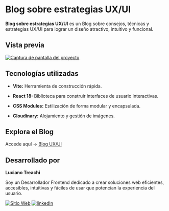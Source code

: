 # Blog sobre estrategias UX/UI

**Blog sobre estrategias UX/UI** es un Blog sobre consejos, técnicas y estrategias UX/UI para lograr un diseño atractivo, intuitivo y funcional.

## Vista previa

[![Captura de pantalla del proyecto](https://i.postimg.cc/cCcXzCGK/preview.png)](https://postimg.cc/q6zshkR0)

## Tecnologías utilizadas

- **Vite:** Herramienta de construcción rápida.

- **React 18:** Biblioteca para construir interfaces de usuario interactivas.

- **CSS Modules:** Estilización de forma modular y encapsulada.

- **Cloudinary:** Alojamiento y gestión de imágenes.

## Explora el Blog

Accede aquí → [Blog UX/UI](https://bloguxui.vercel.app/)

## Desarrollado por

**Luciano Treachi**

Soy un Desarrollador Frontend dedicado a crear soluciones web eficientes, accesibles, intuitivas y fáciles de usar que potencian la experiencia del usuario.

[![Sitio Web](https://img.shields.io/badge/Sitio_Web-black?style=for-the-badge&logoColor=white)](https://lucianotreachi.website/)
[![linkedIn](https://img.shields.io/badge/LinkedIn-0077B5?style=for-the-badge&logoColor=white)](https://www.linkedin.com/in/luciano-treachi/)

